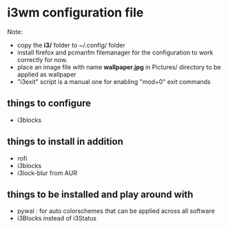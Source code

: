 # i3wm configuration file
Note:
* copy the **i3/** folder to ~/.config/ folder
* install firefox and pcmanfm filemanager for the configuration to work correctly for now.
* place an image file with name **wallpaper.jpg** in Pictures/ directory to be applied as wallpaper
* "i3exit" script is a manual one for enabling "mod+0" exit commands

## things to configure
* i3blocks

## things to install in addition
* rofi <instead of dmenu>
* i3blocks
* i3lock-blur from AUR

## things to be installed and play around with
* pywal : for auto colorschemes that can be applied across all software
* i3Blocks instead of i3Status
